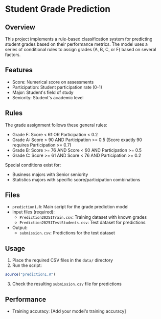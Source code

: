 # Student Grade Prediction

## Overview
This project implements a rule-based classification system for predicting student grades based on their performance metrics. The model uses a series of conditional rules to assign grades (A, B, C, or F) based on several factors.

## Features
- Score: Numerical score on assessments
- Participation: Student participation rate (0-1)
- Major: Student's field of study
- Seniority: Student's academic level

## Rules
The grade assignment follows these general rules:
- Grade F: Score < 61 OR Participation < 0.2
- Grade A: Score > 90 AND Participation >= 0.5 (Score exactly 90 requires Participation >= 0.7)
- Grade B: Score >= 76 AND Score < 90 AND Participation >= 0.5
- Grade C: Score >= 61 AND Score < 76 AND Participation >= 0.2

Special conditions exist for:
- Business majors with Senior seniority
- Statistics majors with specific score/participation combinations

## Files
- `prediction1.R`: Main script for the grade prediction model
- Input files (required):
  - `Prediction20251Train.csv`: Training dataset with known grades
  - `Prediction20251TestStudents.csv`: Test dataset for predictions
- Output:
  - `submission.csv`: Predictions for the test dataset

## Usage
1. Place the required CSV files in the `data/` directory
2. Run the script:
```r
source("prediction1.R")
```
3. Check the resulting `submission.csv` file for predictions

## Performance
- Training accuracy: [Add your model's training accuracy]